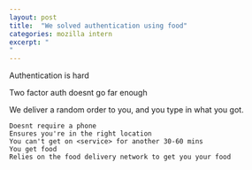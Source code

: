 ```yaml
---
layout: post
title:  "We solved authentication using food"
categories: mozilla intern
excerpt: "
"
---
```


Authentication is hard

Two factor auth doesnt go far enough

We deliver a random order to you, and you type in what you got.



	Doesnt require a phone
	Ensures you're in the right location
	You can't get on <service> for another 30-60 mins
	You get food
	Relies on the food delivery network to get you your food

	
